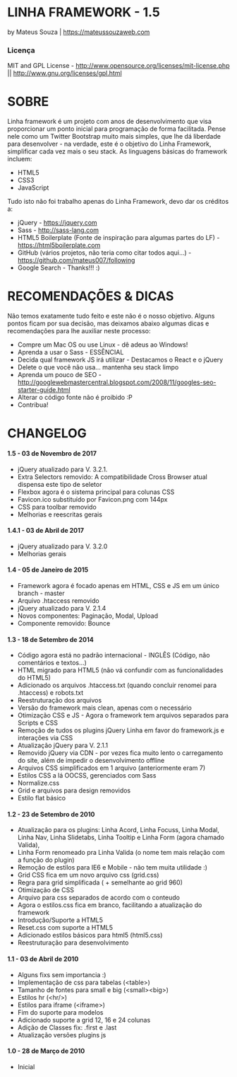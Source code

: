LINHA FRAMEWORK - 1.5
=====================
by Mateus Souza | <https://mateussouzaweb.com>

### Licença

MIT and GPL License - <http://www.opensource.org/licenses/mit-license.php> || <http://www.gnu.org/licenses/gpl.html>

SOBRE
==================

Linha framework é um projeto com anos de desenvolvimento que visa proporcionar um ponto inicial para programação de forma facilitada. Pense nele como um Twitter Bootstrap muito mais simples, que lhe dá liberdade para desenvolver - na verdade, este é o objetivo do Linha Framework, simplificar cada vez mais o seu stack. As linguagens básicas do framework incluem:

 * HTML5
 * CSS3
 * JavaScript

Tudo isto não foi trabalho apenas do Linha Framework, devo dar os créditos a:

 * jQuery - <https://jquery.com>
 * Sass - <http://sass-lang.com>
 * HTML5 Boilerplate (Fonte de inspiração para algumas partes do LF) - <https://html5boilerplate.com>
 * GitHub (vários projetos, não teria como citar todos aqui...) - <https://github.com/mateus007/following>
 * Google Search - Thanks!!! :)

RECOMENDAÇÕES & DICAS
=====================

Não temos exatamente tudo feito e este não é o nosso objetivo. Alguns pontos ficam por sua decisão, mas deixamos abaixo algumas dicas e recomendações para lhe auxiliar neste processo:

 * Compre um Mac OS ou use Linux - dê adeus ao Windows!
 * Aprenda a usar o Sass - ESSÊNCIAL
 * Decida qual framework JS irá utilizar - Destacamos o React e o jQuery
 * Delete o que você não usa... mantenha seu stack limpo
 * Aprenda um pouco de SEO - <http://googlewebmastercentral.blogspot.com/2008/11/googles-seo-starter-guide.html>
 * Alterar o código fonte não é proibido :P
 * Contribua!

CHANGELOG
=====================

#### 1.5 - 03 de Novembro de 2017

* jQuery atualizado para V. 3.2.1.
* Extra Selectors removido: A compatibilidade Cross Browser atual dispensa este tipo de seletor
* Flexbox agora é o sistema principal para colunas CSS
* Favicon.ico substituído por Favicon.png com 144px
* CSS para toolbar removido
* Melhorias e reescritas gerais

#### 1.4.1 - 03 de Abril de 2017

* jQuery atualizado para V. 3.2.0
* Melhorias gerais

#### 1.4 - 05 de Janeiro de 2015

 * Framework agora é focado apenas em HTML, CSS e JS em um único branch - master
 * Arquivo .htaccess removido
 * jQuery atualizado para V. 2.1.4
 * Novos componentes: Paginação, Modal, Upload
 * Componente removido: Bounce

#### 1.3 - 18 de Setembro de 2014

 * Código agora está no padrão internacional - INGLÊS (Código, não comentários e textos...)
 * HTML migrado para HTML5 (não vá confundir com as funcionalidades do HTML5)
 * Adicionado os arquivos .htaccess.txt (quando concluir renomei para .htaccess) e robots.txt
 * Reestruturação dos arquivos
 * Versão do framework mais clean, apenas com o necessário
 * Otimização CSS e JS - Agora o framework tem arquivos separados para Scripts e CSS
 * Remoção de tudos os plugins jQuery Linha em favor do framework.js e interações via CSS
 * Atualização jQuery para V. 2.1.1
 * Removido jQuery via CDN - por vezes fica muito lento o carregamento do site, além de impedir o desenvolvimento offline
 * Arquivos CSS simplificados em 1 arquivo (anteriormente eram 7)
 * Estilos CSS a lá OOCSS, gerenciados com Sass
 * Normalize.css
 * Grid e arquivos para design removidos
 * Estilo flat básico

#### 1.2 - 23 de Setembro de 2010

 * Atualização para os plugins: Linha Acord, Linha Focuss, Linha Modal, Linha Nav, Linha Slidetabs, Linha Tooltip e Linha Form (agora chamado Valida),
 * Linha Form renomeado pra Linha Valida (o nome tem mais relação com a função do plugin)
 * Remoção de estilos para IE6 e Mobile - não tem muita utilidade :)
 * Grid CSS fica em um novo arquivo css (grid.css)
 * Regra para grid simplificada ( + semelhante ao grid 960)
 * Otimização de CSS
 * Arquivo para css separados de acordo com o conteudo
 * Agora o estilos.css fica em branco, facilitando a atualização do framework
 * Introdução/Suporte a HTML5
 * Reset.css com suporte a HTML5
 * Adicionado estilos básicos para html5 (html5.css)
 * Reestruturação para desenvolvimento

#### 1.1 - 03 de Abril de 2010

 * Alguns fixs sem importancia :)
 * Implementação de css para tabelas (&lt;table&gt;)
 * Tamanho de fontes para small e big (&lt;small&gt;&lt;big&gt;)
 * Estilos hr (&lt;hr/&gt;)
 * Estilos para iframe (&lt;iframe&gt;)
 * Fim do suporte para modelos
 * Adicionado suporte a grid 12, 16 e 24 colunas
 * Adição de Classes fix: .first e .last
 * Atualização versões plugins js

#### 1.0 - 28 de Março de 2010

 * Inicial